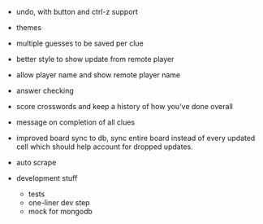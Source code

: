 - undo, with button and ctrl-z support
- themes
- multiple guesses to be saved per clue
- better style to show update from remote player
- allow player name and show remote player name
- answer checking
- score crosswords and keep a history of how you've done overall
- message on completion of all clues
- improved board sync to db, sync entire board instead of every updated cell
  which should help account for dropped updates.
- auto scrape

- development stuff
    - tests
    - one-liner dev step
    - mock for mongodb

